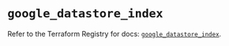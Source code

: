 # `google_datastore_index`

Refer to the Terraform Registry for docs: [`google_datastore_index`](https://registry.terraform.io/providers/hashicorp/google/5.42.0/docs/resources/datastore_index).
